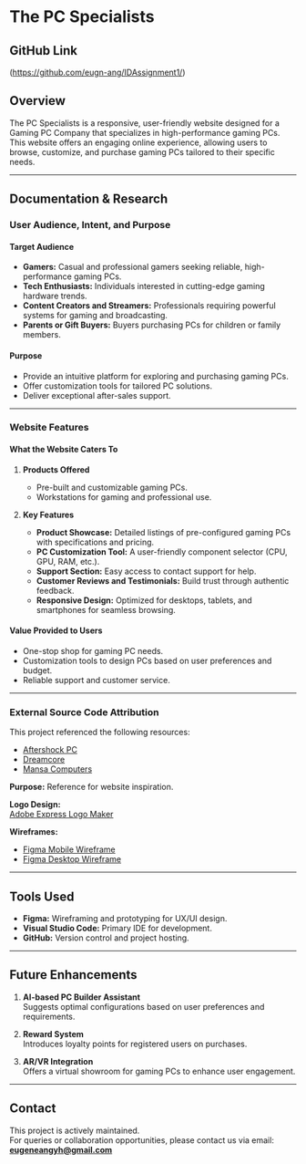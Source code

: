# The PC Specialists

## GitHub Link
(https://github.com/eugn-ang/IDAssignment1/)
## Overview
The PC Specialists is a responsive, user-friendly website designed for a Gaming PC Company that specializes in high-performance gaming PCs. This website offers an engaging online experience, allowing users to browse, customize, and purchase gaming PCs tailored to their specific needs.

---

## Documentation & Research

### **User Audience, Intent, and Purpose**

#### **Target Audience**
- **Gamers:** Casual and professional gamers seeking reliable, high-performance gaming PCs.
- **Tech Enthusiasts:** Individuals interested in cutting-edge gaming hardware trends.
- **Content Creators and Streamers:** Professionals requiring powerful systems for gaming and broadcasting.
- **Parents or Gift Buyers:** Buyers purchasing PCs for children or family members.

#### **Purpose**
- Provide an intuitive platform for exploring and purchasing gaming PCs.
- Offer customization tools for tailored PC solutions.
- Deliver exceptional after-sales support.

---

### **Website Features**

#### **What the Website Caters To**
1. **Products Offered**
   - Pre-built and customizable gaming PCs.
   - Workstations for gaming and professional use.

2. **Key Features**
   - **Product Showcase:** Detailed listings of pre-configured gaming PCs with specifications and pricing.
   - **PC Customization Tool:** A user-friendly component selector (CPU, GPU, RAM, etc.).
   - **Support Section:** Easy access to contact support for help.
   - **Customer Reviews and Testimonials:** Build trust through authentic feedback.
   - **Responsive Design:** Optimized for desktops, tablets, and smartphones for seamless browsing.

#### **Value Provided to Users**
- One-stop shop for gaming PC needs.
- Customization tools to design PCs based on user preferences and budget.
- Reliable support and customer service.

---

### **External Source Code Attribution**
This project referenced the following resources:
- [Aftershock PC](https://www.aftershockpc.com/)  
- [Dreamcore](https://www.dreamcore.com.sg/)  
- [Mansa Computers](https://www.mansacomputers.com/)  

**Purpose:** Reference for website inspiration.

**Logo Design:**  
[Adobe Express Logo Maker](https://www.adobe.com/express/create/logo)

**Wireframes:**  
- [Figma Mobile Wireframe](https://www.figma.com/proto/UL0KjWVqVDqqH2m8uyOHy3/Gaming-PC-Company-Website-(mobile)?node-id=4-4&starting-point-node-id=4%3A4&t=V5LKtUbeYDEGI7kB-1)  
- [Figma Desktop Wireframe](https://www.figma.com/proto/RjVdxZHFaW5ll7lU3vLARS/Gaming-PC-Company-Website-(desktop)?node-id=1-9&starting-point-node-id=1%3A9&t=qCgaG0DoDRbLlhcP-1)  

---

## Tools Used
- **Figma:** Wireframing and prototyping for UX/UI design.
- **Visual Studio Code:** Primary IDE for development.
- **GitHub:** Version control and project hosting.

---

## Future Enhancements
1. **AI-based PC Builder Assistant**  
   Suggests optimal configurations based on user preferences and requirements.

2. **Reward System**  
   Introduces loyalty points for registered users on purchases.

3. **AR/VR Integration**  
   Offers a virtual showroom for gaming PCs to enhance user engagement.

---

## Contact
This project is actively maintained.  
For queries or collaboration opportunities, please contact us via email: **eugeneangyh@gmail.com**
